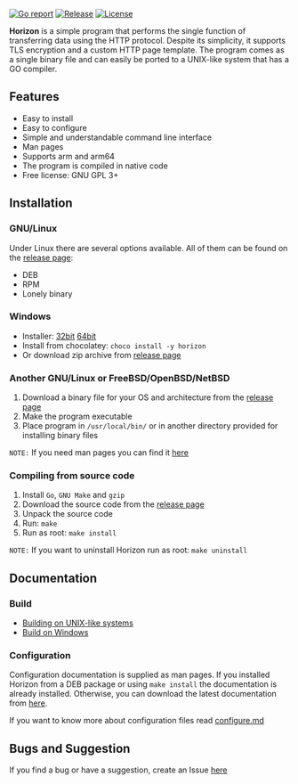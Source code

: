 [![Go report](https://goreportcard.com/badge/github.com/lcomrade/horizon?style=flat-square)](https://goreportcard.com/report/github.com/lcomrade/horizon)
[![Release](https://img.shields.io/github/downloads/lcomrade/horizon/total?style=flat-square)](https://github.com/lcomrade/horizon/releases/latest)
[![License](https://img.shields.io/github/license/lcomrade/horizon?style=flat-square)](https://github.com/lcomrade/horizon/blob/main/LICENSE)

**Horizon** is a simple program that performs the single function of transferring data using the HTTP protocol.
Despite its simplicity, it supports TLS encryption and a custom HTTP page template.
The program comes as a single binary file and can easily be ported to a UNIX-like system that has a GO compiler.

## Features
- Easy to install
- Easy to configure
- Simple and understandable command line interface
- Man pages
- Supports arm and arm64
- The program is compiled in native code
- Free license: GNU GPL 3+

## Installation
### GNU/Linux
Under Linux there are several options available. All of them can be found on the [release page](https://github.com/lcomrade/horizon/releases/latest):
- DEB
- RPM
- Lonely binary

### Windows
- Installer: [32bit](https://github.com/lcomrade/horizon/releases/latest/download/horizon.windows.386.setup.exe) [64bit](https://github.com/lcomrade/horizon/releases/latest/download/horizon.windows.amd64.setup.exe)
- Install from chocolatey: `choco install -y horizon`
- Or download zip archive from [release page](https://github.com/lcomrade/horizon/releases/latest)

### Another GNU/Linux or FreeBSD/OpenBSD/NetBSD
1. Download a binary file for your OS and architecture from the [release page](https://github.com/lcomrade/horizon/releases/latest)
2. Make the program executable
3. Place program in `/usr/local/bin/` or in another directory provided for installing binary files

`NOTE:` If you need man pages you can find it [here](https://github.com/lcomrade/horizon/releases/latest/download/man.tar)

### Compiling from source code
1. Install `Go`, `GNU Make` and `gzip`
2. Download the source code from the [release page](https://github.com/lcomrade/horizon/releases/latest)
3. Unpack the source code
4. Run: `make`
5. Run as root: `make install`

`NOTE:` If you want to uninstall Horizon run as root: `make uninstall`

## Documentation
### Build
- [Building on UNIX-like systems](https://github.com/lcomrade/horizon/blob/main/docs/make.md)
- [Build on Windows](https://github.com/lcomrade/horizon/blob/main/docs/make_bat.md)

### Configuration
Configuration documentation is supplied as man pages. If you installed Horizon from a DEB package or using `make install` the documentation is already installed.
Otherwise, you can download the latest documentation from [here](https://github.com/lcomrade/horizon/releases/latest/download/man.tar).

If you want to know more about configuration files read [configure.md](https://github.com/lcomrade/horizon/blob/main/docs/configure.md)

## Bugs and Suggestion
If you find a bug or have a suggestion, create an Issue [here](https://github.com/lcomrade/horizon/issues)
